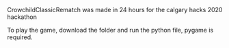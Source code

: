 CrowchildClassicRematch was made in 24 hours for the calgary hacks 2020 hackathon

To play the game, download the folder and run the python file, pygame is required.
